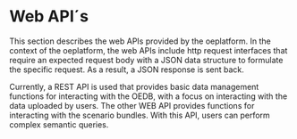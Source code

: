 <!--
SPDX-FileCopyrightText: 2025 Jonas Huber <https://github.com/jh-RLI>

SPDX-License-Identifier: CC0-1.0
-->

# Web API´s

This section describes the web APIs provided by the oeplatform. In the context of the oeplatform, the web APIs include http request interfaces that require an expected request body with a JSON data structure to formulate the specific request. As a result, a JSON response is sent back.

Currently, a REST API is used that provides basic data management functions for interacting with the OEDB, with a focus on interacting with the data uploaded by users. The other WEB API provides functions for interacting with the scenario bundles. With this API, users can perform complex semantic queries.
